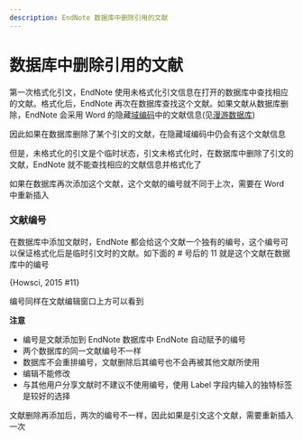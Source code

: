 ```yaml
---
description: EndNote 数据库中删除引用的文献
---
```


# 数据库中删除引用的文献

第一次格式化引文，EndNote 使用未格式化引文信息在打开的数据库中查找相应的文献。格式化后，EndNote 再次在数据库查找这个文献。如果文献从数据库删除，EndNote 会采用 Word 的隐藏[域编码](Field_Codes.htm)中的文献信息\(见[漫游数据库](The_Traveling_Library.htm)\)

因此如果在数据库删除了某个引文的文献，在隐藏域编码中仍会有这个文献信息

但是，未格式化的引文是个临时状态，引文未格式化时，在数据库中删除了引文的文献，EndNote 就不能查找相应的文献信息并格式化了

如果在数据库再次添加这个文献，这个文献的编号就不同于上次，需要在 Word 中重新插入

### 文献编号

在数据库中添加文献时，EndNote 都会给这个文献一个独有的编号，这个编号可以保证格式化后是临时引文时的文献。如下面的 \# 号后的 11 就是这个文献在数据库中的编号

 {Howsci, 2015 \#11}

编号同样在文献编辑窗口上方可以看到

**注意**

* 编号是文献添加到 EndNote 数据库中 EndNote 自动赋予的编号
* 两个数据库的同一文献编号不一样
* 数据库不会重排编号，文献删除后其编号也不会再被其他文献所使用
* 编辑不能修改
* 与其他用户分享文献时不建议不使用编号，使用 Label 字段内输入的独特标签是较好的选择

文献删除再添加后，两次的编号不一样，因此如果是引文这个文献，需要重新插入一次

